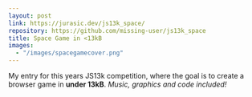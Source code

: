 ```yaml
---
layout: post
link: https://jurasic.dev/js13k_space/
repository: https://github.com/missing-user/js13k_space
title: Space Game in <13kB
images:
  - "/images/spacegamecover.png"
---
```


My entry for this years JS13k competition, where the goal is to create a browser game in **under 13kB**. _Music, graphics and code included!_

